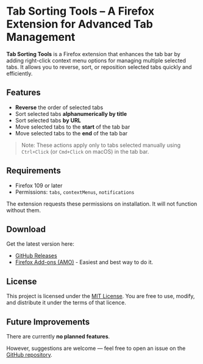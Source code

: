 # Tab Sorting Tools – A Firefox Extension for Advanced Tab Management

**Tab Sorting Tools** is a Firefox extension that enhances the tab bar by adding right-click context menu options for managing multiple selected tabs. It allows you to reverse, sort, or reposition selected tabs quickly and efficiently.

## Features

- **Reverse** the order of selected tabs
- Sort selected tabs **alphanumerically by title**
- Sort selected tabs **by URL**
- Move selected tabs to the **start** of the tab bar
- Move selected tabs to the **end** of the tab bar

> Note: These actions apply only to tabs selected manually using `Ctrl+Click` (or `Cmd+Click` on macOS) in the tab bar.

## Requirements

- Firefox 109 or later
- Permissions: `tabs`, `contextMenus`, `notifications`

The extension requests these permissions on installation. It will not function without them.

## Download

Get the latest version here:

- [GitHub Releases](https://github.com/InfernoBolt1/Firefox-Tab-Sorting-Tools/releases)  
- [Firefox Add-ons (AMO)](https://addons.mozilla.org/en-GB/firefox/addon/tab-sorting-tools/) - Easiest and best way to do it.

## License

This project is licensed under the [MIT License](LICENSE). You are free to use, modify, and distribute it under the terms of that licence.

## Future Improvements

There are currently **no planned features**.

However, suggestions are welcome — feel free to open an issue on the [GitHub repository]().
